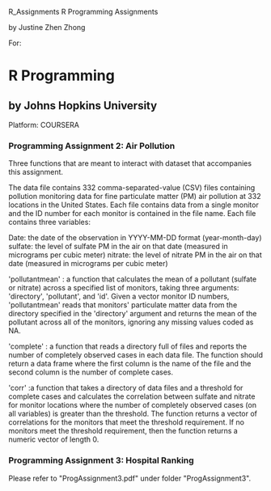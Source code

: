  R_Assignments
R Programming Assignments

by Justine Zhen Zhong

For:

# R Programming 
## by Johns Hopkins University

Platform: COURSERA

### Programming Assignment 2: Air Pollution

Three functions that are meant to interact with dataset that accompanies this assignment. 

The data file contains 332 comma-separated-value (CSV) files containing pollution monitoring data for fine particulate matter (PM) air pollution at 332 locations in the United States. 
Each file contains data from a single monitor and the ID number for each monitor is contained in the file name. 
Each file contains three variables:

Date: the date of the observation in YYYY-MM-DD format (year-month-day)
sulfate: the level of sulfate PM in the air on that date (measured in micrograms per cubic meter)
nitrate: the level of nitrate PM in the air on that date (measured in micrograms per cubic meter)

'pollutantmean' : a function that calculates the mean of a pollutant (sulfate or nitrate) across a specified list of monitors, taking three arguments: 'directory', 'pollutant', and 'id'.
Given a vector monitor ID numbers, 'pollutantmean' reads that monitors' particulate matter data from the directory specified in the 'directory' argument and returns the mean of 
the pollutant across all of the monitors, ignoring any missing values coded as NA. 


 'complete' : a function that reads a directory full of files and reports the number of completely observed cases in each data file. 
 The function should return a data frame where the first column is the name of the file and the second column is the number of complete cases. 


'corr' :a function that takes a directory of data files and a threshold for complete cases and calculates the correlation between sulfate and nitrate for monitor locations where the number of completely observed cases (on all variables) is greater than the threshold. 
The function returns a vector of correlations for the monitors that meet the threshold requirement. 
If no monitors meet the threshold requirement, then the function returns a numeric vector of length 0. 



### Programming Assignment 3: Hospital Ranking

Please refer to "ProgAssignment3.pdf" under folder "ProgAssignment3".
